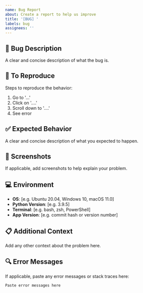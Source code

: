 ```yaml
---
name: Bug Report
about: Create a report to help us improve
title: '[BUG] '
labels: bug
assignees: ''
---
```


## 🐛 Bug Description

A clear and concise description of what the bug is.

## 🔄 To Reproduce

Steps to reproduce the behavior:

1. Go to '...'
2. Click on '....'
3. Scroll down to '....'
4. See error

## ✅ Expected Behavior

A clear and concise description of what you expected to happen.

## 📸 Screenshots

If applicable, add screenshots to help explain your problem.

## 💻 Environment

- **OS**: [e.g. Ubuntu 20.04, Windows 10, macOS 11.0]
- **Python Version**: [e.g. 3.9.5]
- **Terminal**: [e.g. bash, zsh, PowerShell]
- **App Version**: [e.g. commit hash or version number]

## 📋 Additional Context

Add any other context about the problem here.

## 🔍 Error Messages

If applicable, paste any error messages or stack traces here:

```text
Paste error messages here
```
